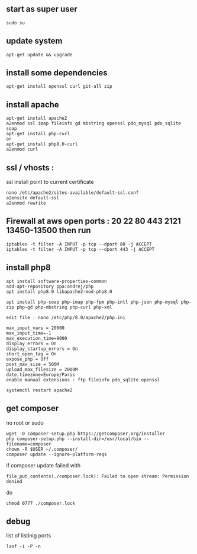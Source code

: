 ## start as super user 
```
sudo su
```

## update system
```
apt-get update && upgrade
```
## install some dependencies
```
apt-get install openssl curl git-all zip
```
## install apache
```
apt-get install apache2
a2enmod ssl imap fileinfo gd mbstring openssl pdo_mysql pdo_sqlite soap
apt-get install php-curl
or
apt-get install php8.0-curl
a2enmod curl
```
## ssl / vhosts : 
ssl install point to current certificate
```
nano /etc/apache2/sites-available/default-ssl.conf
a2ensite default-ssl
a2enmod rewrite 

```  

## Firewall at aws open ports : 20 22 80 443 2121 13450-13500 then run

```  
iptables -t filter -A INPUT -p tcp --dport 80 -j ACCEPT
iptables -t filter -A INPUT -p tcp --dport 443 -j ACCEPT
```  

##  install php8
```
apt install software-properties-common
add-apt-repository ppa:ondrej/php
apt install php8.0 libapache2-mod-php8.0

apt install php-soap php-imap php-fpm php-intl php-json php-mysql php-zip php-gd php-mbstring php-curl php-xml 

edit file : nano /etc/php/8.0/apache2/php.ini

max_input_vars = 20000
max_input_time=-1
max_execution_time=9000
display_errors = On
display_startup_errors = On
short_open_tag = On
expose_php = Off
post_max_size = 500M
upload_max_filesize = 2000M
date.timezone=Europe/Paris
enable manual extensions : ftp fileinfo pdo_sqlite openssl 

systemctl restart apache2

```

## get composer 
no root or sudo
```
wget -O composer-setup.php https://getcomposer.org/installer
php composer-setup.php --install-dir=/usr/local/bin --filename=composer
chown -R $USER ~/.composer/
composer update --ignore-platform-reqs
```

if composer update failed with  
```
file_put_contents(./composer.lock): Failed to open stream: Permission denied
```
do 
```
chmod 0777 ./composer.lock
```


## debug 

list of listinig ports 
```
lsof -i -P -n
```







